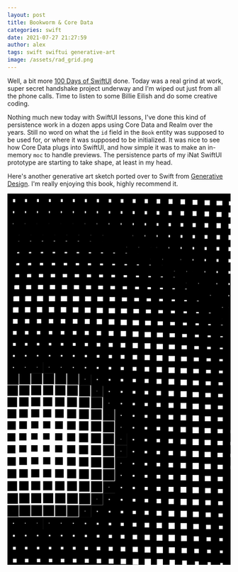 ```yaml
---
layout: post
title: Bookworm & Core Data
categories: swift
date: 2021-07-27 21:27:59
author: alex
tags: swift swiftui generative-art
image: /assets/rad_grid.png
---
```


Well, a bit more [100 Days of SwiftUI](https://www.hackingwithswift.com/100/swiftui) done. Today was a real grind at work, super secret handshake project underway and I'm wiped out just from all the phone calls. Time to listen to some Billie Eilish and do some creative coding.

Nothing much new today with SwiftUI lessons, I've done this kind of persistence work in a dozen apps using Core Data and Realm over the years. Still no word on what the `id` field in the `Book` entity was supposed to be used for, or where it was supposed to be initialized. It was nice to see how Core Data plugs into SwiftUI, and how simple it was to make an in-memory `moc` to handle previews. The persistence parts of my iNat SwiftUI prototype are starting to take shape, at least in my head.

Here's another generative art sketch ported over to Swift from [Generative Design](http://www.generative-gestaltung.de/2/). I'm really enjoying this book, highly recommend it.

![Rad grid](/assets/rad_grid.png)
